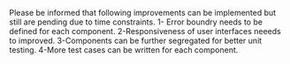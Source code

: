 Please be informed that following improvements can be implemented but still are pending due to time constraints.
1- Error boundry needs to be defined for each component.
2-Responsiveness of user interfaces neeeds to improved.
3-Components can be further segregated for better unit testing.
4-More test cases can be written for each component.
